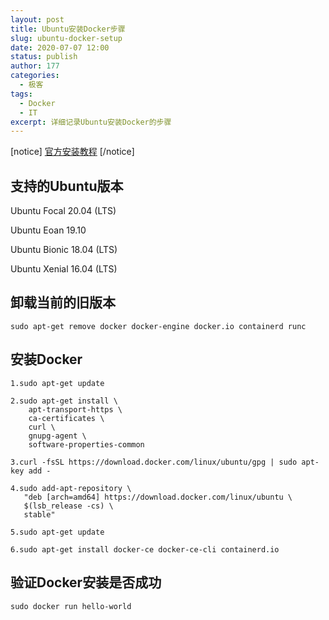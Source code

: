 ```yaml
---
layout: post
title: Ubuntu安装Docker步骤
slug: ubuntu-docker-setup
date: 2020-07-07 12:00
status: publish
author: 177
categories: 
  - 极客
tags:
  - Docker
  - IT
excerpt: 详细记录Ubuntu安装Docker的步骤
---
```


[notice] [官方安装教程](https://docs.docker.com/engine/install/ubuntu/) [/notice]

## 支持的Ubuntu版本

Ubuntu Focal 20.04 (LTS)

Ubuntu Eoan 19.10

Ubuntu Bionic 18.04 (LTS)

Ubuntu Xenial 16.04 (LTS)

## 卸载当前的旧版本

```
sudo apt-get remove docker docker-engine docker.io containerd runc
```

## 安装Docker

```
1.sudo apt-get update

2.sudo apt-get install \
    apt-transport-https \
    ca-certificates \
    curl \
    gnupg-agent \
    software-properties-common

3.curl -fsSL https://download.docker.com/linux/ubuntu/gpg | sudo apt-key add -

4.sudo add-apt-repository \
   "deb [arch=amd64] https://download.docker.com/linux/ubuntu \
   $(lsb_release -cs) \
   stable"

5.sudo apt-get update

6.sudo apt-get install docker-ce docker-ce-cli containerd.io
```
## 验证Docker安装是否成功

```
sudo docker run hello-world
```


